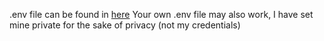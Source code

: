 .env file can be found in [here](https://docs.google.com/document/d/1hGc2u8eDVE8v9UHu3FXZHvovr9bx0c-wbRaSjjNG9P4/edit)
Your own .env file may also work, I have set mine private for the sake of privacy (not my credentials)